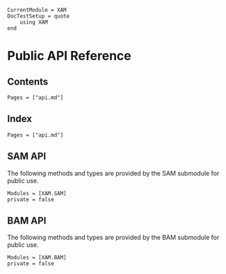 ```@meta
CurrentModule = XAM
DocTestSetup = quote
    using XAM
end
```

# Public API Reference

## Contents

```@contents
Pages = ["api.md"]
```

## Index
```@index
Pages = ["api.md"]
```

## SAM API

The following methods and types are provided by the SAM
submodule for public use.

```@autodocs
Modules = [XAM.SAM]
private = false
```

## BAM API

The following methods and types are provided by the BAM
submodule for public use.

```@autodocs
Modules = [XAM.BAM]
private = false
```
